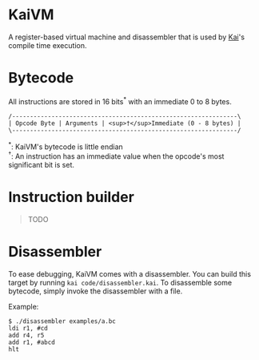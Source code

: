 # KaiVM
A register-based virtual machine and disassembler that is used by [Kai](https://github.com/kai-language/kai)'s compile time execution.

# Bytecode
All instructions are stored in 16 bits<sup>*</sup> with an immediate 0 to 8 bytes.
```
/---------------------------------------------------------------\
| Opcode Byte | Arguments | <sup>†</sup>Immediate (0 - 8 bytes) |
\---------------------------------------------------------------/
```
<sup>*</sup>: KaiVM's bytecode is little endian<br>
<sup>†</sup>: An instruction has an immediate value when the opcode's most significant bit is set.

# Instruction builder
> TODO

# Disassembler
To ease debugging, KaiVM comes with a disassembler. You can build this target by running `kai code/disassembler.kai`. To disassemble some bytecode, simply invoke the disassembler with a file.

Example:
```
$ ./disassembler examples/a.bc 
ldi r1, #cd
add r4, r5
add r1, #abcd
hlt
```
